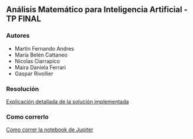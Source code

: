 ## Análisis Matemático para Inteligencia Artificial - TP FINAL

### Autores
- Martín Fernando Andres
- María Belén Cattaneo
- Nicolas Ciarrapico
- Maira Daniela Ferrari
- Gaspar Rivollier 

### Resolución

[Explicación detallada de la solución implementada](docs/respuestas.md)

### Como correrlo

[Como correr la notebook de Jupiter](notebooks/README.md)
